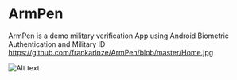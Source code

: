# ArmPen 
ArmPen is a demo military verification App using Android Biometric Authentication and Military ID
https://github.com/frankarinze/ArmPen/blob/master/Home.jpg

![Alt text](/../master/Home.jpg?raw=true "Optional Title" )
